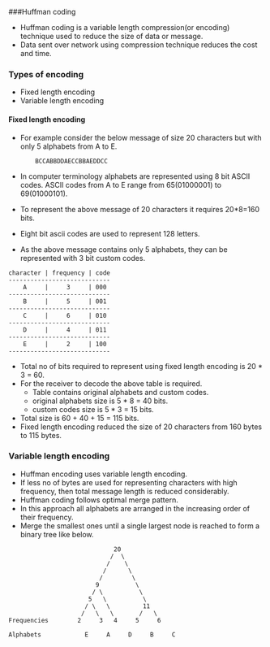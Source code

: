 ###Huffman coding

- Huffman coding is a variable length compression(or encoding) technique used to reduce the size of data or message.
- Data sent over network using compression technique reduces the cost and time.

### Types of encoding

- Fixed length encoding
- Variable length encoding

#### Fixed length encoding

- For example consider the below message of size 20 characters but with only 
  5 alphabets from A to E.

    ```
        BCCABBDDAECCBBAEDDCC
    ```
- In computer terminology alphabets are represented using 8 bit ASCII codes. 
  ASCII codes from A to E range from 65(01000001) to 69(01000101).
- To represent the above message of 20 characters it requires 20*8=160 bits.
- Eight bit ascii codes are used to represent 128 letters.  
- As the above message contains only 5 alphabets, they can be represented with 3 bit custom codes.

```
character | frequency | code
----------------------------
    A     |     3     | 000
----------------------------
    B     |     5     | 001
----------------------------
    C     |     6     | 010
----------------------------
    D     |     4     | 011
----------------------------
    E     |     2     | 100
----------------------------
```
- Total no of bits required to represent using fixed length encoding is 20 * 3 = 60.
- For the receiver to decode the above table is required.
  - Table contains original alphabets and custom codes.
  - original alphabets size is 5 * 8 = 40 bits.
  - custom codes size is 5 * 3 = 15 bits.
- Total size is 60 + 40 + 15 = 115 bits.
- Fixed length encoding reduced the size of 20 characters from 160 bytes to 115 bytes.

### Variable length encoding

- Huffman encoding uses variable length encoding.
- If less no of bytes are used for representing characters with high frequency, 
  then total message length is reduced considerably.
- Huffman coding follows optimal merge pattern.
- In this approach all alphabets are arranged in the increasing order of their frequency.
- Merge the smallest ones until a single largest node is reached to form a binary tree like below.

```
                             20
                            /  \
                           /    \
                          /      \
                         /        \
                        9          \ 
                       / \          \
                      5   \          \
                     / \   \         11
                    /   \   \       /   \
Frequencies        2     3   4     5     6
          
Alphabets            E     A     D     B     C

```


